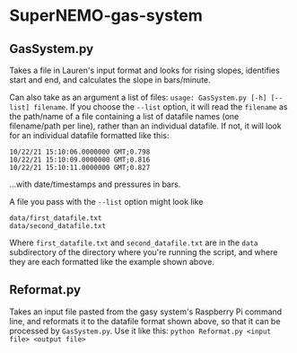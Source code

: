 # SuperNEMO-gas-system


## GasSystem.py 

Takes a file in Lauren's input format and looks for rising slopes, identifies start and end, and calculates the slope in bars/minute.

Can also take as an argument a list of files:
`usage: GasSystem.py [-h] [--list] filename`. If you choose the
`--list`    option, it will read the `filename` as the path/name of a file containing a list of datafile names (one filename/path per line), rather than an individual datafile. If not, it will look for an individual datafile formatted like this:
 ```      
10/22/21 15:10:06.0000000 GMT;0.798
10/22/21 15:10:09.0000000 GMT;0.816
10/22/21 15:10:11.0000000 GMT;0.827
```

...with date/timestamps and pressures in bars.

A file you pass with the `--list` option might look like
 ```   
data/first_datafile.txt
data/second_datafile.txt
 ```   
 Where `first_datafile.txt` and `second_datafile.txt` are in the `data` subdirectory of the directory where you're running the script, and where they are each formatted like the example shown above.
 
 ## Reformat.py
 
 Takes an input file pasted from the gasy system's Raspberry Pi command line, and reformats it to the datafile format shown above, so that it can be processed by  `GasSystem.py`. Use it like this: `python Reformat.py <input file> <output file>`
 
 
 
